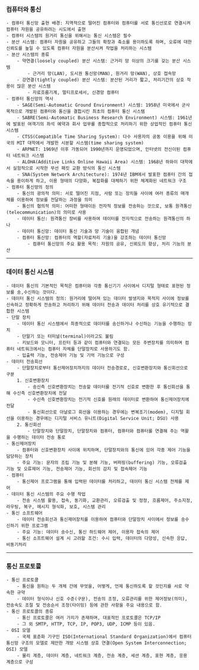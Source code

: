 ### 컴퓨터와 통신

    - 컴퓨터 통신망 출현 배경: 지역적으로 떨어진 컴퓨터와 컴퓨터를 서로 통신선로로 연결시켜 컴퓨터 자원을 공유하려는 시도에서 출현
    - 컴퓨터 시스템의 원거리 통신을 위해서는 통신 시스템은 필수
    - 분산 시스템: 컴퓨터 자원을 공유하고 그들의 확장과 축소를 용이하도록 하며, 오류에 대한 신뢰도를 높일 수 있도록 컴퓨터 자원을 분산시켜 작업을 처리하는 시스템
    - 분산 시스템의 종류
        - 약연결(loosely coupled) 분산 시스템: 근거리 망 이상의 크기를 갖는 분산 시스템
            - 근거리 망(LAN), 도시권 통신망(MAN), 원거리 망(WAN), 상호 접속망
        - 강연결(tightly coupled) 분산 시스템: 분산된 거리가 짧고, 처리기간의 상호 작용이 많은 분산 시스템
            - 자료흐름기계, 멀티프로세서, 신경망 컴퓨터
    - 컴퓨터 통신망의 역사
        - SAGE(Semi-Automatic Ground Environment) 시스템: 1958년 미국에서 군사 목적으로 개발된 컴퓨터와 통신을 결합시킨 최초의 컴퓨터 통신 시스템
        - SABRE(Semi-Automatic Business Research Environment) 시스템: 1961년에 발표된 여객기의 좌석 예약과 회사 업무를 종합적으로 처리하기 위한 상업적인 컴퓨터 통신 시스템
        - CTSS(Compatible Time Sharing System): 다수 사용자의 공동 이용을 위해 미국의 MIT 대학에서 개발한 시분할 시스템(time sharing system)
        - ARPNET: 1969년 이후 가동되어 1990년까지 운영되었으며, 인터넷의 전신이된 컴퓨터 네트워크 시스템
        - ALOHA(Additive Links Online Hawaii Area) 시스템: 1968년 하와이 대학에서 실험적으로 시작한 무선 패킷 교환 방식의 통신 시스템
        - SNA(System Network Architecture): 1974년 IBM에서 발표한 컴퓨터 간의 접속을 용이하게 하고, 이용 형태의 다양화, 복잡화를 대체하기 위한 체계화된 네트워크 구조
    - 컴퓨터 통신망의 정의
        - 통신의 광의적 의미: 서로 떨어진 지점, 사람 또는 장치들 사이에 여러 종류의 매개체를 이용하여 정보를 전달하는 과정을 의미
        - 통신의 협의적 의미: 어떠한 형태이든 전자적 정보를 전송하는 것으로, 보통 원격통신(telecommunication)의 의미로 사용
        - 데이터 통신: 원격통신 장비를 사용하여 데이터를 전자적으로 전송하는 원격통신의 하나
        - 데이터 통신망: 데이터 통신 기술과 망 기술이 융합된 개념
        - 컴퓨터 통신망: 컴퓨터의 역할(자료처리 기술)을 강조하는 데이터 통신망
            - 컴퓨터 통신망의 주요 활용 목적: 자원의 공유, 신뢰도의 향상, 처리 기능의 분산

---

### 데이터 통신 시스템

    - 데이터 통신의 기본적인 목적은 컴퓨터와 각종 통신기기 사이에서 디지털 형태로 표현된 정보를 송,수신하는 것이다.
    - 데이터 통신 시스템의 정의: 원거리에 떨어져 있는 데이터 발생지와 목적지 사이에 정보를 신속하고 정확하게 전송하고 처리하기 위해 데이터 전송과 데이터 처리를 상호 유기적으로 결합한 시스템
    - 단말 장치
        - 데이터 통신 시스템에서 최종적으로 데이터를 송신하거나 수신하는 기능을 수행하는 장치
        - 단말기 또는 터미널(terminal)이라고도 불림
        - 키보드와 모니터, 프린터 등과 같이 컴퓨터와 연결되는 모든 주변장치를 의미하며 컴퓨터 네트워크에서는 컴퓨터 자체를 단말장치로 사용하기도 함.
        - 입출력 기능, 전송제어 기능 및 기억 기능으로 구성
    - 데이터 전송회선
        - 단말장치로부터 통신제어장치까지의 데이터 전송경로로, 신호변환장치와 통신회선으로 구분
        1. 신호변환장치
            - 송신측 신호변환장치는 전송할 데이터를 전기적 신호로 변환한 후 통신회선을 통해 수신측 신호변환장치에 전달
            - 수신측 신호변환장치는 전기적 신호를 원래의 데이터로 변환하여 통신제어장치에 전달
            - 통신회선으로 아날로그 회선을 이용하는 경우에는 변복조기(modem), 디지털 회선을 이용하는 경우에는 디지털 서비스 유니트(Digital Service Unit; DSU) 사용
        2. 통신회선
            - 단말장치와 단말장치, 단말장치와 컴퓨터, 컴퓨터와 컴퓨터를 연결해 주는 역활을 수행하는 데이터 전송 통로
    - 통신제어장치
        - 컴퓨터와 신호변환장치 사이에 위치하며, 단말장치와의 통신에 있어 각종 제어 기능을 담당하는 장치
        - 주요 기능: 문자의 조립 기능 및 분해 기능, 버퍼링(buffering) 기능, 오류검출 기능 및 오류제어 기능, 전송제어 기능, 회선의 감지 및 접속제어 기능
    - 컴퓨터
        - 통신제어 프로그램을 통해 입력된 데이터를 처리하고, 데이터 통신 시스템 전체를 제어
    - 데이터 통신 시스템의 주요 수행 작업
        - 전송 시스템 활용, 접속, 동기화, 교환관리, 오류검출 및 정정, 흐름제어, 주소지정, 라우팅, 복구, 메시지 형식화, 보호, 시스템 관리
    - 통신 소프트웨어
        - 데이터 전송회선과 통신제어장치를 이용하여 컴퓨터와 단말장치 사이에서 정보를 송수신하기 위한 프로그램
        - 주요 기능: 데이터 송수신, 통신 하드웨어 제어, 이용자 접속의 제어
        - 통신 소프트웨어 설계 시 고려할 조건: 수시 입력, 데이터의 다양성, 신속한 응답, 비동기처리

---

### 통신 프로토콜

    - 통신 프로토콜
        - 통신을 원하는 두 개체 간에 무엇을, 어떻게, 언제 통신하도록 할 것인지를 서로 약속한 규약
        - 데이터 형식이나 신호 수준(구문), 전송의 조정, 오류관리를 위한 제어정보(의미), 전송속도 조절 및 전송순서 조정(타이밍) 등에 관한 사항을 주요 내용으로 함.
    - 통신 프로토콜의 종류
        - 통신 프로토콜은 여러 가지가 존재하며, 대표적인 프로토콜은 TCP/IP
        - 그 외 SMTP, HTTP, TCP, IP, POP3, UDP, ICMP 등이 있음.
    - OSI 모델
        - 국제 표준화 기구인 ISO(International Standard Organization)에서 컴퓨터 통신망 구조의 모델로 제안한 개방 시스템 상호 연결(Open System Interconnection; OSI) 모델
        - 물리 계층, 데이터 계층, 네트워크 계층, 전송 계층, 세션 계층, 표현 계층, 응용 계층으로 구성
